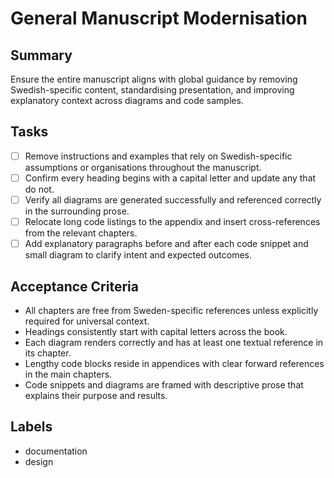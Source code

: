 # General Manuscript Modernisation

## Summary
Ensure the entire manuscript aligns with global guidance by removing Swedish-specific content, standardising presentation, and improving explanatory context across diagrams and code samples.

## Tasks
- [ ] Remove instructions and examples that rely on Swedish-specific assumptions or organisations throughout the manuscript.
- [ ] Confirm every heading begins with a capital letter and update any that do not.
- [ ] Verify all diagrams are generated successfully and referenced correctly in the surrounding prose.
- [ ] Relocate long code listings to the appendix and insert cross-references from the relevant chapters.
- [ ] Add explanatory paragraphs before and after each code snippet and small diagram to clarify intent and expected outcomes.

## Acceptance Criteria
- All chapters are free from Sweden-specific references unless explicitly required for universal context.
- Headings consistently start with capital letters across the book.
- Each diagram renders correctly and has at least one textual reference in its chapter.
- Lengthy code blocks reside in appendices with clear forward references in the main chapters.
- Code snippets and diagrams are framed with descriptive prose that explains their purpose and results.

## Labels
- documentation
- design
